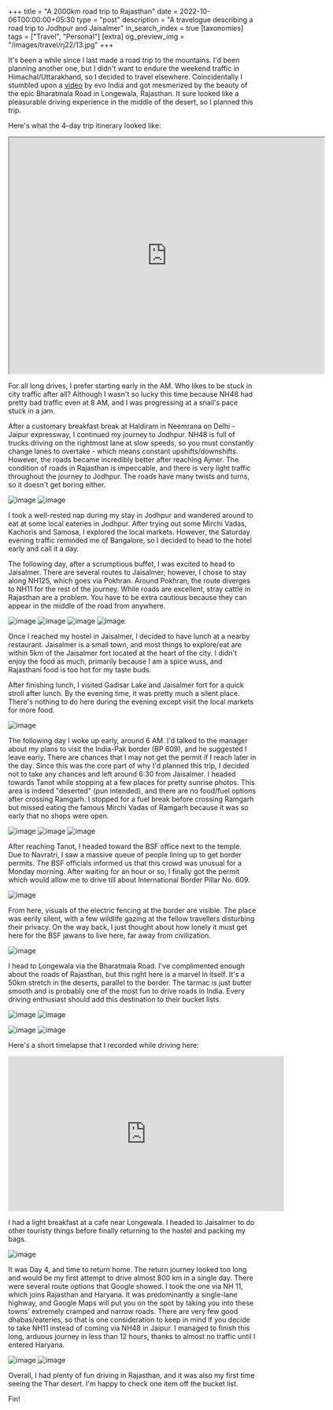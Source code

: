 +++
title = "A 2000km road trip to Rajasthan"
date = 2022-10-06T00:00:00+05:30
type = "post"
description = "A travelogue describing a road trip to Jodhpur and Jaisalmer"
in_search_index = true
[taxonomies]
tags = ["Travel", "Personal"]
[extra]
og_preview_img = "/images/travel/rj22/13.jpg"
+++

It's been a while since I last made a road trip to the mountains. I'd been planning another one, but I didn't want to endure the weekend traffic in Himachal/Uttarakhand, so I decided to travel elsewhere. Coincidentally I stumbled upon a [video](https://www.youtube.com/watch?v=Kfl3emSjUGU&t=248s) by evo India and got mesmerized by the beauty of the epic Bharatmala Road in Longewala, Rajasthan. It sure looked like a pleasurable driving experience in the middle of the desert, so I planned this trip.

Here's what the 4-day trip itinerary looked like:

<iframe src="https://www.google.com/maps/d/embed?mid=1ly6gOKZs82SkainZWelSJtGc1wQzFXM&ehbc=2E312F" width="640" height="480"></iframe>

For all long drives, I prefer starting early in the AM. Who likes to be stuck in city traffic after all? Although I wasn't so lucky this time because NH48 had pretty bad traffic even at 8 AM, and I was progressing at a snail's pace stuck in a jam.

After a customary breakfast break at Haldiram in Neemrana on Delhi - Jaipur expressway, I continued my journey to Jodhpur. NH48 is full of trucks driving on the rightmost lane at slow speeds, so you must constantly change lanes to overtake - which means constant upshifts/downshifts. However, the roads became incredibly better after reaching Ajmer. The condition of roads in Rajasthan is impeccable, and there is very light traffic throughout the journey to Jodhpur. The roads have many twists and turns, so it doesn't get boring either.

![image](/images/travel/rj22/1.jpg)
![image](/images/travel/rj22/2.jpg)


I took a well-rested nap during my stay in Jodhpur and wandered around to eat at some local eateries in Jodhpur. After trying out some Mirchi Vadas, Kachoris and Samosa, I explored the local markets. However, the Saturday evening traffic reminded me of Bangalore, so I decided to head to the hotel early and call it a day.

The following day, after a scrumptious buffet, I was excited to head to Jaisalmer. There are several routes to Jaisalmer; however, I chose to stay along NH125, which goes via Pokhran. Around Pokhran, the route diverges to NH11 for the rest of the journey. While roads are excellent, stray cattle in Rajasthan are a problem. You have to be extra cautious because they can appear in the middle of the road from anywhere.

![image](/images/travel/rj22/3.jpg)
![image](/images/travel/rj22/4.jpg)
![image](/images/travel/rj22/5.jpg)
![image](/images/travel/rj22/6.jpg)


Once I reached my hostel in Jaisalmer, I decided to have lunch at a nearby restaurant. Jaisalmer is a small town, and most things to explore/eat are within 5km of the Jaisalmer fort located at the heart of the city. I didn't enjoy the food as much, primarily because I am a spice wuss, and Rajasthani food is too hot for my taste buds.

After finishing lunch, I visited Gadisar Lake and Jaisalmer fort for a quick stroll after lunch. By the evening time, it was pretty much a silent place. There's nothing to do here during the evening except visit the local markets for more food.

![image](/images/travel/rj22/7.jpg)


The following day I woke up early, around 6 AM. I'd talked to the manager about my plans to visit the India-Pak border (BP 609), and he suggested I leave early. There are chances that I may not get the permit if I reach later in the day. Since this was the core part of why I'd planned this trip, I decided not to take any chances and left around 6:30 from Jaisalmer. I headed towards Tanot while stopping at a few places for pretty sunrise photos. This area is indeed "deserted" (pun intended), and there are no food/fuel options after crossing Ramgarh. I stopped for a fuel break before crossing Ramgarh but missed eating the famous Mirchi Vadas of Ramgarh because it was so early that no shops were open.

![image](/images/travel/rj22/8.jpg)
![image](/images/travel/rj22/9.jpg)
![image](/images/travel/rj22/10.jpg)


After reaching Tanot, I headed toward the BSF office next to the temple. Due to Navratri, I saw a massive queue of people lining up to get border permits. The BSF officials informed us that this crowd was unusual for a Monday morning. After waiting for an hour or so, I finally got the permit which would allow me to drive till about International Border Pillar No. 609.

![image](/images/travel/rj22/12.jpg)

From here, visuals of the electric fencing at the border are visible. The place was eerily silent, with a few wildlife gazing at the fellow travellers disturbing their privacy. On the way back, I just thought about how lonely it must get here for the BSF jawans to live here, far away from civilization.

![image](/images/travel/rj22/11.jpg)


I head to Longewala via the Bharatmala Road. I've complimented enough about the roads of Rajasthan, but this right here is a marvel in itself. It's a 50km stretch in the deserts, parallel to the border. The tarmac is just butter smooth and is probably one of the most fun to drive roads in India. Every driving enthusiast should add this destination to their bucket lists.

![image](/images/travel/rj22/13.jpg)
![image](/images/travel/rj22/15.jpg)

![image](/images/travel/rj22/17.jpg)
![image](/images/travel/rj22/18.jpg)

Here's a short timelapse that I recorded while driving here:

<iframe width="560" height="315" src="https://www.youtube.com/embed/au79XLgRcB8" title="YouTube video player" frameborder="0" allow="accelerometer; autoplay; clipboard-write; encrypted-media; gyroscope; picture-in-picture" allowfullscreen></iframe>

I had a light breakfast at a cafe near Longewala. I headed to Jaisalmer to do other touristy things before finally returning to the hostel and packing my bags.

![image](/images/travel/rj22/16.jpg)

It was Day 4, and time to return home. The return journey looked too long and would be my first attempt to drive almost 800 km in a single day. There were several route options that Google showed. I took the one via NH 11, which joins Rajasthan and Haryana. It was predominantly a single-lane highway, and Google Maps will put you on the spot by taking you into these towns' extremely cramped and narrow roads. There are very few good dhabas/eateries, so that is one consideration to keep in mind if you decide to take NH11 instead of coming via NH48 in Jaipur. I managed to finish this long, arduous journey in less than 12 hours, thanks to almost no traffic until I entered Haryana.

![image](/images/travel/rj22/19.jpg)
![image](/images/travel/rj22/20.jpg)

Overall, I had plenty of fun driving in Rajasthan, and it was also my first time seeing the Thar desert. I'm happy to check one item off the bucket list.

Fin!
